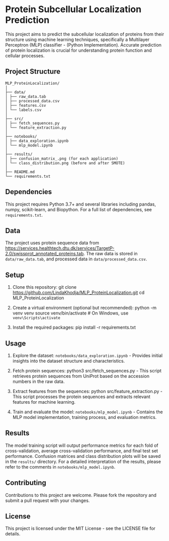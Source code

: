 # Protein Subcellular Localization Prediction

This project aims to predict the subcellular localization of proteins from their structure using machine learning techniques, specifically a Multilayer Perceptron (MLP) classifier - (Python Implementation). Accurate prediction of protein localization is crucial for understanding protein function and cellular processes.

## Project Structure
```
MLP_ProteinLocalization/
│
├── data/
│ ├── raw_data.tab
│ ├── processed_data.csv
│ ├── features.csv
│ └── labels.csv
│
├── src/
│ ├── fetch_sequences.py
│ └── feature_extraction.py
│
├── notebooks/
│ ├── data_exploration.ipynb
│ └── mlp_model.ipynb
│
├── results/
│ ├── confusion_matrix_.png (for each application)
│ └── class_distribution.png (before and after SMOTE)
│
├── README.md
└── requirements.txt
```
## Dependencies

This project requires Python 3.7+ and several libraries including pandas, numpy, scikit-learn, and Biopython. For a full list of dependencies, see `requirements.txt`.

## Data

The project uses protein sequence data from https://services.healthtech.dtu.dk/services/TargetP-2.0/swissprot_annotated_proteins.tab. The raw data is stored in `data/raw_data.tab`, and processed data in `data/processed_data.csv`.

## Setup

1. Clone this repository:
git clone https://github.com/LindaKhodja/MLP_ProteinLocalization.git
cd MLP_ProteinLocalization

2. Create a virtual environment (optional but recommended):
python -m venv venv
source venv/bin/activate # On Windows, use `venv\Scripts\activate`

3. Install the required packages:
pip install -r requirements.txt

## Usage

1. Explore the dataset:
   `notebooks/data_exploration.ipynb` - Provides initial insights into the dataset structure and characteristics.

2. Fetch protein sequences:
python3 src/fetch_sequences.py - This script retrieves protein sequences from UniProt based on the accession numbers in the raw data.

4. Extract features from the sequences:
python src/feature_extraction.py - This script processes the protein sequences and extracts relevant features for machine learning.

4. Train and evaluate the model:
`notebooks/mlp_model.ipynb` - Contains the MLP model implementation, training process, and evaluation metrics.

## Results

The model training script will output performance metrics for each fold of cross-validation, average cross-validation performance, and final test set performance. Confusion matrices and class distribution plots will be saved in the `results/` directory. For a detailed interpretation of the results, please refer to the comments in `notebooks/mlp_model.ipynb`.

## Contributing

Contributions to this project are welcome. Please fork the repository and submit a pull request with your changes.

## License

This project is licensed under the MIT License - see the LICENSE file for details.
